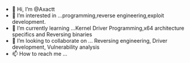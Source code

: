 - 👋 Hi, I’m @Axactt
- 👀 I’m interested in ...programming,reverse engineering,exploit development.
- 🌱 I’m currently learning ...Kernel Driver Programming,x64 architecture specifics and Reversing binaries
- 💞️ I’m looking to collaborate on ... Reversing engineering, Driver development, Vulnerability analysis
- 📫 How to reach me ...

<!---
Axactt/Axactt is a ✨ special ✨ repository because its `README.md` (this file) appears on your GitHub profile.
You can click the Preview link to take a look at your changes.
--->
